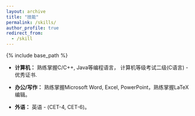 ```yaml
---
layout: archive
title: "技能"
permalink: /skills/
author_profile: true
redirect_from:
  - /skill
---
```


{% include base_path %}

- **计算机：** 熟练掌握C/C++, Java等编程语言， 计算机等级考试二级(C语言) - 优秀证书.

- **办公/写作：** 熟练掌握Microsoft Word, Excel, PowerPoint，熟练掌握LaTeX编辑。

- **外语：** 英语 - (CET-4, CET-6)。
